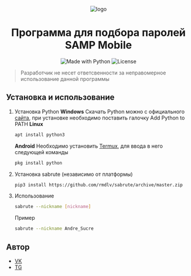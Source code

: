 <p align="center">
    <img alt="logo" src="https://samp-mobile.com/style/img/logo.png">
</p>

<h1 align="center">Программа для подбора паролей SAMP Mobile</h1>

<p align="center">
    <img alt="Made with Python" src="https://img.shields.io/badge/Made%20with-Python-%23FFD242?logo=python&logoColor=white">
    <img alt="License" src="https://img.shields.io/github/license/UHl0aG9uZWVy/SA-MP-Mobile-Bruteforce?style=flat-square)">
</p>

> Разработчик не несет ответсвенности за неправомерное использование данной программы

## Установка и использование
1. Установка Python
    **Windows**
    Скачать Python можно с официального [сайта](https://python.org/downloads), при установке необходимо поставить галочку Add Python to PATH
    **Linux**
    ```bash
    apt install python3
    ```
    **Android**
    Необходимо установить [Termux](https://play.google.com/store/apps/details?id=com.termux), для ввода в него следующей команды
    ```bash
    pkg install python
    ```

2. Установка sabrute (независимо от платформы)
    ```bash
    pip3 install https://github.com/rmdlv/sabrute/archive/master.zip
    ```

3. Использование
    ```bash
    sabrute --nickname [nickname]
    ```
    Пример
    ```bash
    sabrute --nickname Andre_Sucre
    ```

## Автор
- [VK](https://vk.com/vegvs)
- [TG](https://t.me/pycharmgovno)
